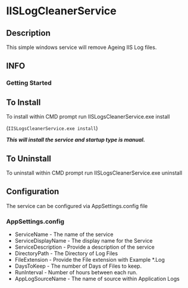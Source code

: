 # IISLogCleanerService
 
## Description

This simple windows service will remove Ageing IIS Log files. 

## INFO 

### Getting Started

## To Install 
To install within CMD prompt run IISLogsCleanerService.exe install

(`IISLogsCleanerService.exe install`)

**_This will install the service and startup type is manual._**

## To Uninstall
To uninstall within CMD prompt run IISLogsCleanerService.exe uninstall

## Configuration

The service can be configured via AppSettings.config file 

### AppSettings.config 

* ServiceName - The name of the service
* ServiceDisplayName - The display name for the Service
* ServiceDescription - Provide a description of the service
* DirectoryPath - The Directory of Log Files
* FileExtension - Provide the File extension with Example *.Log
* DaysToKeep - The number of Days of Files to keep.
* RunInterval - Number of hours between each run. 
* AppLogSourceName - The name of source within Application Logs

